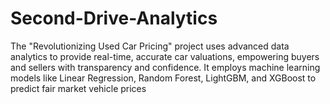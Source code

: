 # Second-Drive-Analytics
The "Revolutionizing Used Car Pricing" project uses advanced data analytics to provide real-time, accurate car valuations, empowering buyers and sellers with transparency and confidence. It employs machine learning models like Linear Regression, Random Forest, LightGBM, and XGBoost to predict fair market vehicle prices
